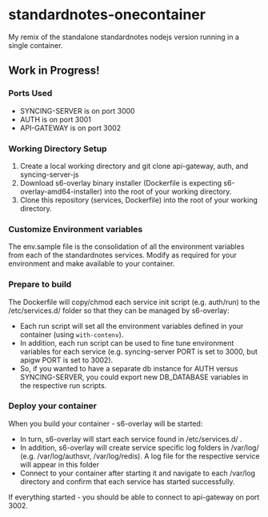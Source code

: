 # standardnotes-onecontainer
My remix of the standalone standardnotes  nodejs version running in a single container. 

## Work in Progress!

### Ports Used
- SYNCING-SERVER is on port 3000
- AUTH is on port 3001
- API-GATEWAY is on port 3002

### Working Directory Setup
1. Create a local working directory and git clone api-gateway, auth, and syncing-server-js
2. Download s6-overlay binary installer (Dockerfile is expecting s6-overlay-amd64-installer) into the root of your working directory.
3. Clone this repository (services, Dockerfile) into the root of your working directory.

### Customize Environment variables
The env.sample file is the consolidation of all the environment variables from each of the standardnotes services.  Modify as required for your environment and make available to your container.

### Prepare to build
The Dockerfile will copy/chmod each service init script (e.g. auth/run) to the /etc/services.d/ folder so that they can be managed by s6-overlay:
- Each run script will set all the environment variables defined in your container (using `with-contenv`).  
- In addition, each run script can be used to fine tune environment variables for each service (e.g. syncing-server PORT is set to 3000, but apigw PORT is set to 3002).  
- So, if you wanted to have a separate db instance for AUTH versus SYNCING-SERVER, you could export new DB_DATABASE variables in the respective run scripts.

### Deploy your container
When you build your container - s6-overlay will be started:
- In turn, s6-overlay will start each service found in /etc/services.d/ .  
- In addition, s6-overlay will create service specific log folders in /var/log/ (e.g. /var/log/authsvr, /var/log/redis).  A log file for the respective service will appear in this folder  
- Connect to your container after starting it and navigate to each /var/log directory and confirm that each service has started successfully.

If everything started - you should be able to connect to api-gateway on port 3002.
